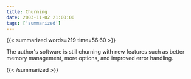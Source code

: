 ```yaml
---
title: Churning
date: 2003-11-02 21:00:00
tags: ['summarized']
---
```


{{< summarized words=219 time=56.60 >}}

The author's software is still churning with new features such as better memory management, more options, and improved error handling.

{{< /summarized >}}